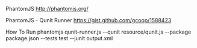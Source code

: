 PhantomJS
http://phantomjs.org/

PhantomJS - Qunit Runner
https://gist.github.com/gcoop/1588423

How To Run
phantomjs qunit-runner.js --qunit resource/qunit.js --package package.json --tests test --junit output.xml